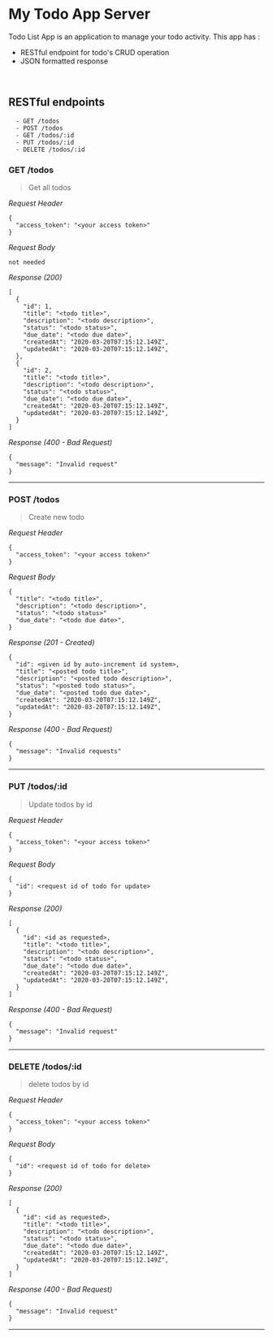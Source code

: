 # My Todo App Server
Todo List App is an application to manage your todo activity. This app has : 
* RESTful endpoint for todo's CRUD operation
* JSON formatted response

&nbsp;

## RESTful endpoints
```
  - GET /todos
  - POST /todos
  - GET /todos/:id
  - PUT /todos/:id
  - DELETE /todos/:id
```

### GET /todos

> Get all todos

_Request Header_
```
{
  "access_token": "<your access token>"
}
```

_Request Body_
```
not needed
```

_Response (200)_
```
[
  {
    "id": 1,
    "title": "<todo title>",
    "description": "<todo description>",
    "status": "<todo status>",
    "due_date": "<todo due date>",
    "createdAt": "2020-03-20T07:15:12.149Z",
    "updatedAt": "2020-03-20T07:15:12.149Z",
  },
  {
    "id": 2,
    "title": "<todo title>",
    "description": "<todo description>",
    "status": "<todo status>",
    "due_date": "<todo due_date>",
    "createdAt": "2020-03-20T07:15:12.149Z",
    "updatedAt": "2020-03-20T07:15:12.149Z",
  }
]
```

_Response (400 - Bad Request)_
```
{
  "message": "Invalid request"
}
```
---

### POST /todos

> Create new todo

_Request Header_
```
{
  "access_token": "<your access token>"
}
```

_Request Body_
```
{
  "title": "<todo title>",
  "description": "<todo description>",
  "status": "<todo status>"
  "due_date": "<todo due date>",
}
```

_Response (201 - Created)_
```
{
  "id": <given id by auto-increment id system>,
  "title": "<posted todo title>",
  "description": "<posted todo description>",
  "status": "<posted todo status>",
  "due_date": "<posted todo due date>",
  "createdAt": "2020-03-20T07:15:12.149Z",
  "updatedAt": "2020-03-20T07:15:12.149Z",
}
```

_Response (400 - Bad Request)_
```
{
  "message": "Invalid requests"
}
```
---

### PUT /todos/:id

> Update todos by id

_Request Header_
```
{
  "access_token": "<your access token>"
}
```

_Request Body_
```
{
  "id": <request id of todo for update>
}
```

_Response (200)_
```
[
  {
    "id": <id as requested>,
    "title": "<todo title>",
    "description": "<todo description>",
    "status": "<todo status>",
    "due_date": "<todo due date>",
    "createdAt": "2020-03-20T07:15:12.149Z",
    "updatedAt": "2020-03-20T07:15:12.149Z",
  }
]
```

_Response (400 - Bad Request)_
```
{
  "message": "Invalid request"
}
```
---

### DELETE /todos/:id
> delete todos by id

_Request Header_
```
{
  "access_token": "<your access token>"
}
```

_Request Body_
```
{
  "id": <request id of todo for delete>
}
```

_Response (200)_
```
[
  {
    "id": <id as requested>,
    "title": "<todo title>",
    "description": "<todo description>",
    "status": "<todo status>",
    "due_date": "<todo due date>",
    "createdAt": "2020-03-20T07:15:12.149Z",
    "updatedAt": "2020-03-20T07:15:12.149Z",
  }
]
```

_Response (400 - Bad Request)_
```
{
  "message": "Invalid request"
}
```
---


